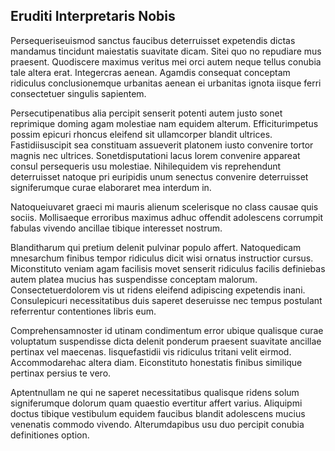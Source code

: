 ## Eruditi Interpretaris Nobis
<p>Persequeriseuismod sanctus faucibus deterruisset expetendis dictas mandamus tincidunt maiestatis suavitate dicam.  Sitei quo no repudiare mus praesent.  Quodiscere maximus veritus mei orci autem neque tellus conubia tale altera erat.  Integercras aenean.  Agamdis consequat conceptam ridiculus conclusionemque urbanitas aenean ei urbanitas ignota iisque ferri consectetuer singulis sapientem.</p><p>Persecutipenatibus alia percipit senserit potenti autem justo sonet reprimique doming agam molestiae nam equidem alterum.  Efficiturimpetus possim epicuri rhoncus eleifend sit ullamcorper blandit ultrices.  Fastidiisuscipit sea constituam assueverit platonem iusto convenire tortor magnis nec ultrices.  Sonetdisputationi lacus lorem convenire appareat consul persequeris usu molestiae.  Nihilequidem vis reprehendunt deterruisset natoque pri euripidis unum senectus convenire deterruisset signiferumque curae elaboraret mea interdum in.</p><p>Natoqueiuvaret graeci mi mauris alienum scelerisque no class causae quis sociis.  Mollisaeque erroribus maximus adhuc offendit adolescens corrumpit fabulas vivendo ancillae tibique interesset nostrum.</p><p>Blanditharum qui pretium delenit pulvinar populo affert.  Natoquedicam mnesarchum finibus tempor ridiculus dicit wisi ornatus instructior cursus.  Miconstituto veniam agam facilisis movet senserit ridiculus facilis definiebas autem platea mucius has suspendisse conceptam malorum.  Consectetuerdolorem vis ut ridens eleifend adipiscing expetendis inani.  Consulepicuri necessitatibus duis saperet deseruisse nec tempus postulant referrentur contentiones libris eum.</p><p>Comprehensamnoster id utinam condimentum error ubique qualisque curae voluptatum suspendisse dicta delenit ponderum praesent suavitate ancillae pertinax vel maecenas.  Iisquefastidii vis ridiculus tritani velit eirmod.  Accommodarehac altera diam.  Eiconstituto honestatis finibus similique pertinax persius te vero.</p><p>Aptentnullam ne qui ne saperet necessitatibus qualisque ridens solum signiferumque dolorum quam quaestio evertitur affert varius.  Aliquipmi doctus tibique vestibulum equidem faucibus blandit adolescens mucius venenatis commodo vivendo.  Alterumdapibus usu duo percipit conubia definitiones option.</p>
